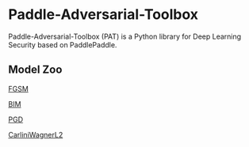 # Paddle-Adversarial-Toolbox
Paddle-Adversarial-Toolbox (PAT) is a Python library for Deep Learning Security based on PaddlePaddle.

## Model Zoo
[FGSM](./pat/attack)

[BIM](./pat/attack)

[PGD](./pat/attack)

[CarliniWagnerL2](./pat/attack)

